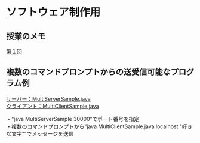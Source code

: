 # ソフトウェア制作用

## 授業のメモ
[第１回](./softmemo.txt)

## 複数のコマンドプロンプトからの送受信可能なプログラム例
[サーバー：MultiServerSample.java](./MultiServerSample.java)  
[クライアント：MultiClientSample.java](./MultiClientSample.java)  

・“java MultiServerSample 30000”でポート番号を指定  
・複数のコマンドプロンプトから“java MultiClientSample.java localhost "好きな文字"”でメッセージを送信